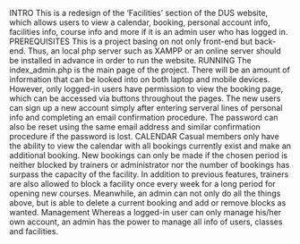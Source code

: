 INTRO
    This is a redesign of the ‘Facilities’ section of the DUS website, which allows users to view a calendar, booking, personal account info, facilities info, course info and more if it is an admin user who has logged in.
PREREQUISITES
    This is a project basing on not only front-end but back-end. Thus, an local php server such as XAMPP or an online server should be installed in advance in order to run the website.
RUNNING
    The index_admin.php is the main page of the project. There will be an amount of information that can be looked into on both laptop and mobile devices. However, only logged-in users have permission to view the booking page, which can be accessed via buttons throughout the pages. The new users can sign up a new account simply after entering serveral lines of personal info and completing an email confirmation procedure. The password can also be reset using the same email address and similar confirmation procedure if the password is lost.
CALENDAR
    Casual members only have the ability to view the calendar with all bookings currently exist and make an additional booking. New bookings can only be made if the chosen period is neither blocked by trainers or administrator nor the number of bookings has surpass the capacity of the facility.
    In addition to previous features, trainers are also allowed to block a facility once every week for a long period for opening new courses. Meanwhile, an admin can not only do all the things above, but is able to delete a current booking and add or remove blocks as wanted.
Management
    Whereas a logged-in user can only manage his/her own account, an admin has the power to manage all info of users, classes and facilities.